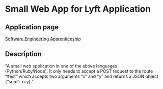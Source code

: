 # Small Web App for Lyft Application

## Application page
[Software Engineering Apprenticeship](https://www.lyft.com/jobs/software-engineering-apprenticeship)

## Description
"A small web application in one of the above languages (Python/Ruby/Node). It only needs to accept a POST request to the route “/test” which accepts two arguments “x” and “y” and returns a JSON object {“sum”: x+y}."
